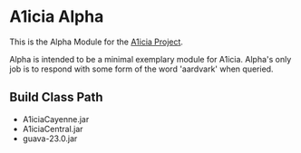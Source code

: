 
# A1icia Alpha

This is the Alpha Module for the [A1icia Project](https://github.com/markhull/A1icia).

Alpha is intended to be a minimal exemplary module for A1icia. Alpha's only job is to respond with some form of the word 'aardvark' when queried.

## Build Class Path
* A1iciaCayenne.jar
* A1iciaCentral.jar
* guava-23.0.jar

